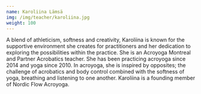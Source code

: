 ```yaml
---
name: Karoliina Lämsä
img: /img/teacher/karoliina.jpg
weight: 100
---
```

A blend of athleticism, softness and creativity, Karoliina is known for the supportive environment 
she creates for practitioners and her dedication to exploring the possibilities within the practice. 
She is an Acroyoga Montreal and Partner Acrobatics teacher. She has been practicing acroyoga since 
2014 and yoga since 2010. In acroyoga, she is inspired by opposites; the challenge of acrobatics 
and body control combined with the softness of yoga, breathing and listening to one another. 
Karoliina is a founding member of Nordic Flow Acroyoga.